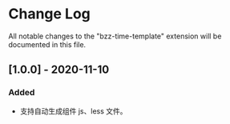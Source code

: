 # Change Log

All notable changes to the "bzz-time-template" extension will be documented in this file.

## [1.0.0] - 2020-11-10

### Added

- 支持自动生成组件 js、less 文件。
